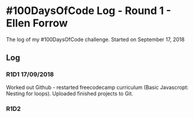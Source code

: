 # #100DaysOfCode Log - Round 1 - Ellen Forrow

The log of my #100DaysOfCode challenge. Started on September 17, 2018

## Log

### R1D1 17/09/2018
Worked out Github - restarted freecodecamp curriculum (Basic Javascropt: Nesting for loops). Uploaded finished projects to Git. 

### R1D2
